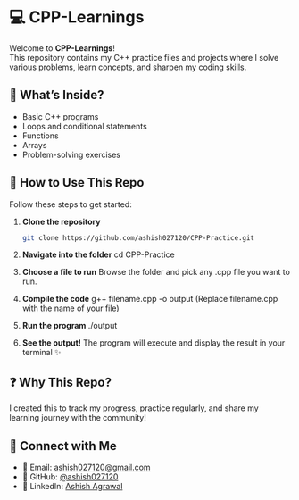 # 💻 CPP-Learnings

Welcome to **CPP-Learnings**!  
This repository contains my C++ practice files and projects where I solve various problems, learn concepts, and sharpen my coding skills.

## 📂 What’s Inside?  
- Basic C++ programs  
- Loops and conditional statements  
- Functions  
- Arrays  
- Problem-solving exercises  

## 🚀 How to Use This Repo

Follow these steps to get started:

1. **Clone the repository**  
   ```bash
   git clone https://github.com/ashish027120/CPP-Practice.git

2.	**Navigate into the folder**
cd CPP-Practice

3.	**Choose a file to run**
Browse the folder and pick any .cpp file you want to run.

4.	**Compile the code**
    g++ filename.cpp -o output
(Replace filename.cpp with the name of your file)

5.	**Run the program**
    ./output

6.	**See the output!**
The program will execute and display the result in your terminal ✨


## ❓ Why This Repo?

I created this to track my progress, practice regularly, and share my learning journey with the community!

## 🔗 Connect with Me

- 💌 Email: [ashish027120@gmail.com](mailto:ashish027120@gmail.com)  
- 🔗 GitHub: [@ashish027120](https://github.com/ashish027120)  
- 💼 LinkedIn: [Ashish Agrawal](https://linkedin.com/in/ashish027120)

